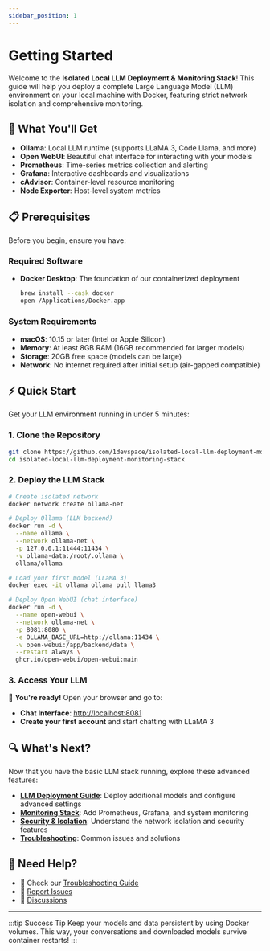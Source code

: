 ```yaml
---
sidebar_position: 1
---
```


# Getting Started

Welcome to the **Isolated Local LLM Deployment & Monitoring Stack**! This guide will help you deploy a complete Large Language Model (LLM) environment on your local machine with Docker, featuring strict network isolation and comprehensive monitoring.

## 🎯 What You'll Get

- **Ollama**: Local LLM runtime (supports LLaMA 3, Code Llama, and more)
- **Open WebUI**: Beautiful chat interface for interacting with your models
- **Prometheus**: Time-series metrics collection and alerting
- **Grafana**: Interactive dashboards and visualizations
- **cAdvisor**: Container-level resource monitoring
- **Node Exporter**: Host-level system metrics

## 📋 Prerequisites

Before you begin, ensure you have:

### Required Software

- **Docker Desktop**: The foundation of our containerized deployment
  ```bash
  brew install --cask docker
  open /Applications/Docker.app
  ```

### System Requirements

- **macOS**: 10.15 or later (Intel or Apple Silicon)
- **Memory**: At least 8GB RAM (16GB recommended for larger models)
- **Storage**: 20GB free space (models can be large)
- **Network**: No internet required after initial setup (air-gapped compatible)

## ⚡ Quick Start

Get your LLM environment running in under 5 minutes:

### 1. Clone the Repository

```bash
git clone https://github.com/1devspace/isolated-local-llm-deployment-monitoring-stack.git
cd isolated-local-llm-deployment-monitoring-stack
```

### 2. Deploy the LLM Stack

```bash
# Create isolated network
docker network create ollama-net

# Deploy Ollama (LLM backend)
docker run -d \
  --name ollama \
  --network ollama-net \
  -p 127.0.0.1:11444:11434 \
  -v ollama-data:/root/.ollama \
  ollama/ollama

# Load your first model (LLaMA 3)
docker exec -it ollama ollama pull llama3

# Deploy Open WebUI (chat interface)
docker run -d \
  --name open-webui \
  --network ollama-net \
  -p 8081:8080 \
  -e OLLAMA_BASE_URL=http://ollama:11434 \
  -v open-webui:/app/backend/data \
  --restart always \
  ghcr.io/open-webui/open-webui:main
```

### 3. Access Your LLM

🎉 **You're ready!** Open your browser and go to:

- **Chat Interface**: [http://localhost:8081](http://localhost:8081)
- **Create your first account** and start chatting with LLaMA 3

## 🔍 What's Next?

Now that you have the basic LLM stack running, explore these advanced features:

- [**LLM Deployment Guide**](./llm-deployment): Deploy additional models and configure advanced settings
- [**Monitoring Stack**](./monitoring): Add Prometheus, Grafana, and system monitoring
- [**Security & Isolation**](./security): Understand the network isolation and security features
- [**Troubleshooting**](./troubleshooting): Common issues and solutions

## 🛟 Need Help?

- 📖 Check our [Troubleshooting Guide](./troubleshooting)
- 🐛 [Report Issues](https://github.com/1devspace/isolated-local-llm-deployment-monitoring-stack/issues)
- 💬 [Discussions](https://github.com/1devspace/isolated-local-llm-deployment-monitoring-stack/discussions)

---

:::tip Success Tip
Keep your models and data persistent by using Docker volumes. This way, your conversations and downloaded models survive container restarts!
:::